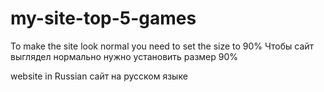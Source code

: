 # my-site-top-5-games

To make the site look normal you need to set the size to 90%
Чтобы сайт выглядел нормально нужно установить размер 90%

website in Russian
сайт на русском языке
